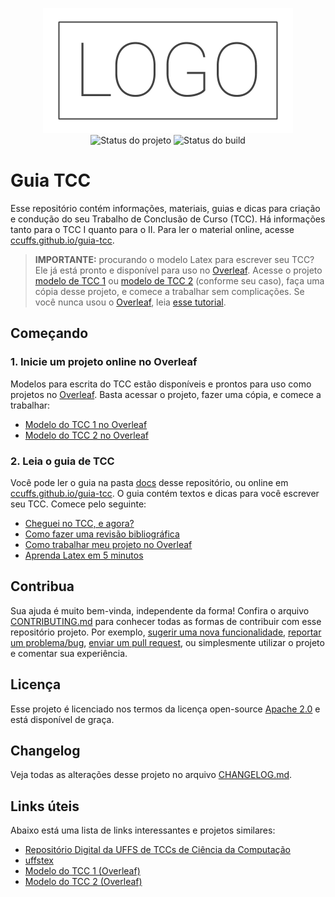 <p align="center">
    <img width="400" height="200" src=".github/logo.png" title="Logo do projeto"><br />
    <img src="https://img.shields.io/maintenance/yes/2020?style=for-the-badge" title="Status do projeto">
    <img src="https://img.shields.io/github/workflow/status/ccuffs/guia-tcc/ci.uffs.cc?label=Build&logo=github&logoColor=white&style=for-the-badge" title="Status do build">
</p>

# Guia TCC

Esse repositório contém informações, materiais, guias e dicas para criação e condução do seu Trabalho de Conclusão de Curso (TCC). Há informações tanto para o TCC I quanto para o II. Para ler o material online, acesse [ccuffs.github.io/guia-tcc](https://ccuffs.github.io/guia-tcc). 

> **IMPORTANTE:** procurando o modelo Latex para escrever seu TCC? Ele já está pronto e disponível para uso no [Overleaf](https://overleaf.com). Acesse o projeto [modelo de TCC 1](https://www.overleaf.com/read/pbkfpzgjcdxw) ou [modelo de TCC 2](tcc2) (conforme seu caso), faça uma cópia desse projeto, e comece a trabalhar sem complicações. Se você nunca usou o [Overleaf](https://overleaf.com), leia [esse tutorial](docs/overleaf.md).

## Começando

### 1. Inicie um projeto online no Overleaf

Modelos para escrita do TCC estão disponíveis e prontos para uso como projetos no [Overleaf](https://overleaf.com). Basta acessar o projeto, fazer uma cópia, e comece a trabalhar:

* [Modelo do TCC 1 no Overleaf](https://www.overleaf.com/read/pbkfpzgjcdxw)
* [Modelo do TCC 2 no Overleaf](https://www.overleaf.com/)

### 2. Leia o guia de TCC

Você pode ler o guia na pasta [docs](docs) desse repositório, ou online em [ccuffs.github.io/guia-tcc](https://ccuffs.github.io/guia-tcc). O guia contém textos e dicas para você escrever seu TCC. Comece pelo seguinte:

* [Cheguei no TCC, e agora?](docs/intro.md)
* [Como fazer uma revisão bibliográfica](docs/revisao-bibliografica.md)
* [Como trabalhar meu projeto no Overleaf](docs/overleaf.md)
* [Aprenda Latex em 5 minutos](docs/latex-5min.md)

## Contribua

Sua ajuda é muito bem-vinda, independente da forma! Confira o arquivo [CONTRIBUTING.md](CONTRIBUTING.md) para conhecer todas as formas de contribuir com esse repositório projeto. Por exemplo, [sugerir uma nova funcionalidade](https://github.com/ccuffs/guia-tcc/issues/new?assignees=&labels=&template=feature_request.md&title=), [reportar um problema/bug](https://github.com/ccuffs/guia-tcc/issues/new?assignees=&labels=bug&template=bug_report.md&title=), [enviar um pull request](https://github.com/ccuffs/hacktoberfest/blob/master/docs/tutorial-pull-request.md), ou simplesmente utilizar o projeto e comentar sua experiência.

## Licença

Esse projeto é licenciado nos termos da licença open-source [Apache 2.0](https://choosealicense.com/licenses/apache-2.0/) e está disponível de graça.

## Changelog

Veja todas as alterações desse projeto no arquivo [CHANGELOG.md](CHANGELOG.md).

## Links úteis

Abaixo está uma lista de links interessantes e projetos similares:

* [Repositório Digital da UFFS de TCCs de Ciência da Computação](https://rd.uffs.edu.br/handle/prefix/67)
* [uffstex](https://github.com/ccuffs/uffstex)
* [Modelo do TCC 1 (Overleaf)](https://www.overleaf.com/read/pbkfpzgjcdxw)
* [Modelo do TCC 2 (Overleaf)](https://www.overleaf.com/)
